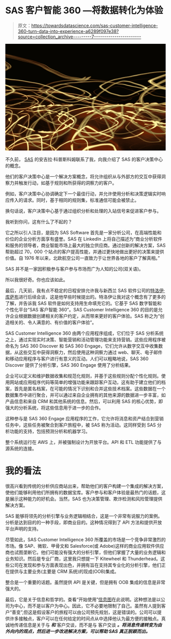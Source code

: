 # SAS 客户智能 360 —将数据转化为体验

> 原文：<https://towardsdatascience.com/sas-customer-intelligence-360-turn-data-into-experience-a6289f097e38?source=collection_archive---------7----------------------->

![](img/4bf290e413f9cd0de6f804377916a6be.png)

不久前， [SAS](https://twitter.com/SASsoftware) 的安吉拉·科普斯科姆联系了我，向我介绍了 SAS 的客户决策中心的概念。

他们的客户决策中心是一个解决方案概念，将允许组织从与外部方的交互中获得洞察力并触发行动，如基于规则和所获得的洞察力的客户。

例如，客户决策中心协调确定下一个最佳行动，并允许使用分析和决策逻辑实时响应传入的请求。同时，基于相同的规则集，标准通信可能会被禁止。

换句话说，客户决策中心基于通过组织分析和处理的入站信号来促进客户参与。

我听到你问，这有什么了不起的？

它之所以引人注目，是因为 SAS Software 首先是一家分析公司，在高端性能和价位的企业分析方面享有盛誉。SAS 在 LinkedIn 上将自己描述为“商业分析软件和服务的领导者，商业智能市场上最大的独立供应商。通过创新的解决方案，SAS 帮助超过 70，000 个站点的客户提高性能，并通过更快地做出更好的决策来提供价值。自 1976 年以来，北欧航空公司一直致力于让世界各地的客户了解真相。”

SAS 并不是一家因积极参与客户参与市场而广为人知的公司(双关语)。

所以我很好奇。你也应该如此。

最后，几天前，我有点不稳定的日程安排允许我与新西兰 SAS 软件公司的[特洛伊·库萨布](https://twitter.com/kusabst)进行后续会谈，这是他早些时候提出的。特洛伊让我对这个概念有了更多的了解，并告诉我 SAS 软件是如何支持用生命填充它的。它基于 SAS 数字智能和个性化平台“SAS 客户智能 360”。SAS Customer Intelligence 360 的目的是允许企业根据数据创建相关的客户约定，从而带来更好的客户体验。SAS 称之为“创造相关的、令人满意的、有价值的客户体验”。

SAS Customer Intelligence 360 由两个应用程序组成，它们位于 SAS 分析系统之上，通过实现实时决策、智能营销和活动管理功能来支持营销。这些应用程序被命名为 SAS 360 Discover 和 SAS 360 Engage，它们允许从数字交互中收集数据，从这些交互中获得洞察力，然后使用这种洞察力通过 web、聊天、电子邮件和移动应用程序与客户进行有意义的互动。人们可以粗略地说，SAS 360 Discover 提供了分析引擎，SAS 360 Engage 使用了分析结果。

企业可以定义和维护数据收集和规范化规则，并基于这些规则分配个性化规则。使用网站或应用程序代码等简单的增强功能来跟踪客户互动，这有助于建立他们的档案，首先是匿名档案，在可能的情况下识别和合并这些技术档案。这些数据在一个数据集市中进行聚合，并可以通过来自企业拥有的其他来源的数据进一步丰富，如产品信息和来自 CRM 和其他系统的信息。然后，可以利用 SAS 的核心优势，即强大的分析系统，将这些信息用于进一步的合作。

这种参与是 SAS 360 Engage 应用程序的工作，它允许将消息和资产结合到营销任务中，这些任务被聚合到客户旅程中，被 SAS 称为活动。这同样受到 SAS 分析功能的支持，包括预测分析和机器学习。

整个系统运行在 AWS 上，并被强制设计为开放平台。API 和 ETL 功能提供了与源系统的连接。

# 我的看法

很高兴看到传统的分析供应商站出来，帮助他们的客户构建一个集成的解决方案，使他们能够利用他们所拥有的数据宝库。客户参与和客户体验是最热门的话题，这是展示这种能力的好机会。当然，SAS 也为决策管理、欺诈检测和风险管理提供解决方案。

SAS 能够将领先的分析引擎与业务逻辑相结合，这是一个非常有说服力的案例。分析是达到目的的一种手段，即商业目的。这种情况得到了 API 方法和提供开放平台声明的支持。

尽管如此，SAS Customer Intelligence 360 所覆盖的市场是一个竞争非常激烈的市场。像 SAP、微软、甲骨文和 Salesforce(或 Adobe)这样的商业应用软件供应商也试图垄断它。他们可能没有强大的分析引擎，但他们掌握了大量的业务逻辑和业务知识。然后是专业厂商，这里我只想提一下 Kitewheel 和 Thunderhead。这些公司在发现和参与方面表现出色，并拥有旨在支持其专业化的分析引擎，他们正在提供与主要业务(主要是 CRM 系统)的现成(OOB)集成。

整合是一个重要的话题。虽然提供 API 是关键，但是拥有 OOB 集成的信息是非常强大的。

最后，它是关于信息和哲学的。查看“开始使用”[信息图](https://www.sas.com/content/dam/SAS/en_us/doc/infographic/getting-started-with-sas-customer-intelligence-360-108236.pdf/subassets/page1.pdf)在此说明。这种想法是以公司为中心，而不是以客户为中心。因此，它不必要地限制了自己。虽然有人提到客户“善变”,但这是假设客户的旅程可以由公司预先规划，这是错误的。公司可以提供许多接触点，客户可以在任何给定的时间点从中选择他认为最方便的接触点。真诚地传递信息是关于与 ***和*** 客户交谈，而不是与 客户交谈 ***。将消息传递转变为由外向内的观点，然后进一步改进解决方案，可以帮助 SAS 真正脱颖而出。***